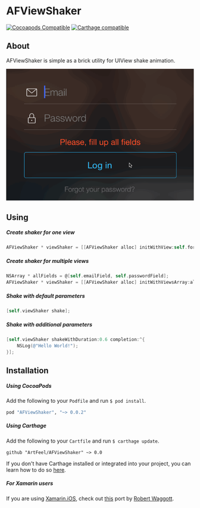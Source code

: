 AFViewShaker
=======

[![Cocoapods Compatible](https://img.shields.io/cocoapods/v/AFViewShaker.svg)](https://cocoapods.org/pods/AFViewShaker)
[![Carthage compatible](https://img.shields.io/badge/Carthage-compatible-4BC51D.svg?style=flat)](https://github.com/Carthage/Carthage)

## About
AFViewShaker is simple as a brick utility for UIView shake animation.

![](example.gif)

## Using
##### Create shaker for one view
```objective-c
AFViewShaker * viewShaker = [[AFViewShaker alloc] initWithView:self.formView];
```

##### Create shaker for multiple views
```objective-c
NSArray * allFields = @[self.emailField, self.passwordField];
AFViewShaker * viewShaker = [[AFViewShaker alloc] initWithViewsArray:allFields];
```

##### Shake with default parameters
```objective-c
[self.viewShaker shake];
```

##### Shake with additional parameters
```objective-c
[self.viewShaker shakeWithDuration:0.6 completion:^{
    NSLog(@"Hello World!");
}];
```
## Installation
##### Using CocoaPods
Add the following to your `Podfile` and run `$ pod install`.
```ruby
pod "AFViewShaker", "~> 0.0.2"
```

##### Using Carthage
Add the following to your `Cartfile` and run `$ carthage update`.
```
github "ArtFeel/AFViewShaker" ~> 0.0
```
If you don't have Carthage installed or integrated into your project,
you can learn how to do so [here](https://github.com/Carthage/Carthage).

##### For Xamarin users
If you are using [Xamarin.iOS](https://xamarin.com), check out [this](https://github.com/robert-waggott/Xamarin.ViewShaker) port by [Robert Waggott](https://github.com/robert-waggott).
